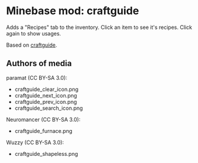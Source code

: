Minebase mod: craftguide
=================================

Adds a "Recipes" tab to the inventory. Click an item to see it's recipes.
Click again to show usages.

Based on [craftguide](https://github.com/minetest-mods/craftguide).

Authors of media
----------------

paramat (CC BY-SA 3.0):

* craftguide_clear_icon.png
* craftguide_next_icon.png
* craftguide_prev_icon.png
* craftguide_search_icon.png

Neuromancer (CC BY-SA 3.0):

* craftguide_furnace.png

Wuzzy (CC BY-SA 3.0):

* craftguide_shapeless.png
